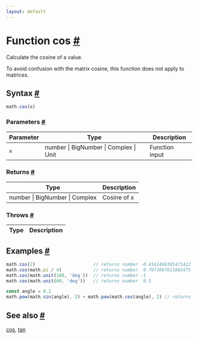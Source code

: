 ```yaml
---
layout: default
---
```


<!-- Note: This file is automatically generated from source code comments. Changes made in this file will be overridden. -->

<h1 id="function-cos">Function cos <a href="#function-cos" title="Permalink">#</a></h1>

Calculate the cosine of a value.

To avoid confusion with the matrix cosine, this function does not
apply to matrices.


<h2 id="syntax">Syntax <a href="#syntax" title="Permalink">#</a></h2>

```js
math.cos(x)
```

<h3 id="parameters">Parameters <a href="#parameters" title="Permalink">#</a></h3>

Parameter | Type | Description
--------- | ---- | -----------
`x` | number &#124; BigNumber &#124; Complex &#124; Unit | Function input

<h3 id="returns">Returns <a href="#returns" title="Permalink">#</a></h3>

Type | Description
---- | -----------
number &#124; BigNumber &#124; Complex | Cosine of x


<h3 id="throws">Throws <a href="#throws" title="Permalink">#</a></h3>

Type | Description
---- | -----------


<h2 id="examples">Examples <a href="#examples" title="Permalink">#</a></h2>

```js
math.cos(2)                      // returns number -0.4161468365471422
math.cos(math.pi / 4)            // returns number  0.7071067811865475
math.cos(math.unit(180, 'deg'))  // returns number -1
math.cos(math.unit(60, 'deg'))   // returns number  0.5

const angle = 0.2
math.pow(math.sin(angle), 2) + math.pow(math.cos(angle), 2) // returns number 1
```


<h2 id="see-also">See also <a href="#see-also" title="Permalink">#</a></h2>

[cos](cos.html),
[tan](tan.html)
